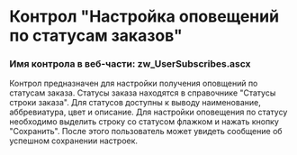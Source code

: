 ﻿---
description: 2.4.11.1
---
# Контрол "Настройка оповещений по статусам заказов"
### Имя контрола в веб-части: zw_UserSubscribes.ascx
Контрол предназначен для настройки получения оповщений по статусам заказа. Статусы заказа находятся в справочнике "Статусы строки заказа". Для статусов доступны к выводу наименование, аббревиатура, цвет и описание. Для настройки оповещения по статусу необходимо выделить строку со статусом флажком и нажать кнопку "Сохранить". 
После этого пользователь может увидеть сообщение об успешном сохранении настроек.

